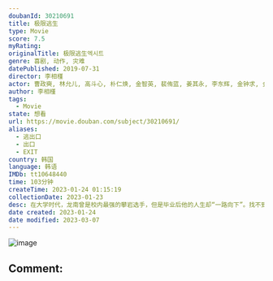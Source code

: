 ```yaml
---
doubanId: 30210691
title: 极限逃生
type: Movie
score: 7.5
myRating: 
originalTitle: 极限逃生엑시트
genre: 喜剧, 动作, 灾难
datePublished: 2019-07-31
director: 李相槿
actor: 曹政奭, 林允儿, 高斗心, 朴仁焕, 金智英, 裴侑蓝, 姜其永, 李东辉, 金钟求, 金姜贤, 吴熙俊, 金嫝勋, 吴侑珍, 李华静, 朴成日, 尹海彬, 李灿俞, 黄孝恩, 金泰律, 裴海善, 金景龙, 李朗瑞
author: 李相槿
tags:
  - Movie
state: 想看
url: https://movie.douban.com/subject/30210691/
aliases:
  - 逃出口
  - 出口
  - EXIT
country: 韩国
language: 韩语
IMDb: tt10648440
time: 103分钟
createTime: 2023-01-24 01:15:19
collectionDate: 2023-01-23
desc: 在大学时代，龙南曾是校内最强的攀岩选手，但是毕业后他的人生却“一路向下”。找不到工作的龙南只能依靠父母接济过活。马上就要到他母亲的七十大寿，龙南坚持要将庆祝仪式放在学妹仪珠工作的酒店中举办。在宴会厅，...
date created: 2023-01-24
date modified: 2023-03-07
---
```


![image](p2559890156.jpg)

Comment:
---
